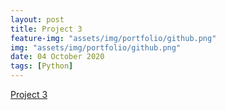 ```yaml
---
layout: post
title: Project 3
feature-img: "assets/img/portfolio/github.png"
img: "assets/img/portfolio/github.png"
date: 04 October 2020
tags: [Python]
---
```


[Project 3](https://github.com/knmoses/DSC680-Project3)
